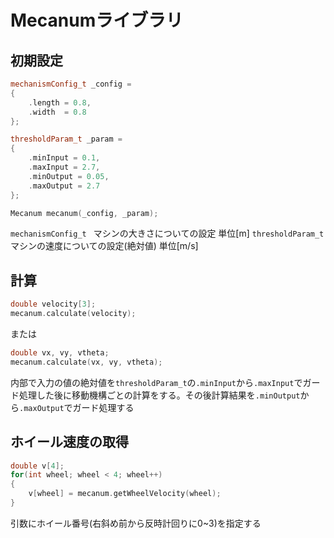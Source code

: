 # Mecanumライブラリ

## 初期設定
```C++
mechanismConfig_t _config = 
{
    .length = 0.8,
    .width  = 0.8
};

thresholdParam_t _param = 
{
    .minInput = 0.1,
    .maxInput = 2.7,
    .minOutput = 0.05,
    .maxOutput = 2.7
};

Mecanum mecanum(_config, _param);
```

`mechanismConfig_t ` マシンの大きさについての設定 単位[m]
`thresholdParam_t  ` マシンの速度についての設定(絶対値) 単位[m/s]

## 計算
```C++
double velocity[3];
mecanum.calculate(velocity);
```
または
```C++
double vx, vy, vtheta;
mecanum.calculate(vx, vy, vtheta);
```

内部で入力の値の絶対値を`thresholdParam_t`の`.minInput`から`.maxInput`でガード処理した後に移動機構ごとの計算をする。その後計算結果を`.minOutput`から`.maxOutput`でガード処理する

## ホイール速度の取得
```C++
double v[4];
for(int wheel; wheel < 4; wheel++)
{
    v[wheel] = mecanum.getWheelVelocity(wheel);
}
```

引数にホイール番号(右斜め前から反時計回りに0~3)を指定する